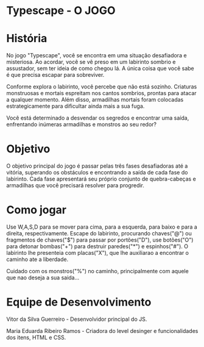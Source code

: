 # Typescape - O JOGO

# História

No jogo "Typescape", você se encontra em uma situação desafiadora e misteriosa. Ao acordar, você se vê preso em um labirinto sombrio e assustador, sem ter ideia de como chegou lá. A única coisa que você sabe é que precisa escapar para sobreviver.

Conforme explora o labirinto, você percebe que não está sozinho. Criaturas monstruosas e mortais espreitam nos cantos sombrios, prontas para atacar a qualquer momento. Além disso, armadilhas mortais foram colocadas estrategicamente para dificultar ainda mais a sua fuga.

Você está determinado a desvendar os segredos e encontrar uma saída, enfrentando inúmeras armadilhas e monstros ao seu redor?

# Objetivo

O objetivo principal do jogo é passar pelas três fases desafiadoras até a vitória, superando os obstáculos e encontrando a saída de cada fase do labirinto. Cada fase apresentará seu próprio conjunto de quebra-cabeças e armadilhas que você precisará resolver para progredir.

# Como jogar

Use W,A,S,D para se mover para cima, para a esquerda, para baixo e para a direita, respectivamente.
Escape do labirinto, procurando chaves("@") ou fragmentos de chaves("$") para passar por portões("D"),
use botões("O") para detonar bombas("+") para destruir paredes("*") e espinhos("#"). O labirinto lhe presenteia com
placas("X"), que lhe auxiliarao a encontrar o caminho ate a liberdade.

Cuidado com os monstros("%") no caminho, principalmente com aquele que nao deseja a sua saida...

# Equipe de Desenvolvimento

Vitor da Silva Guerreiro - Desenvolvidor principal do JS.

Maria Eduarda Ribeiro Ramos - Criadora do level desinger e funcionalidades dos itens, HTML e CSS.
